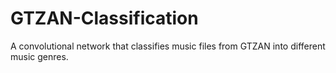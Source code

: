 # GTZAN-Classification
A convolutional network that classifies music files from GTZAN into different music genres.
